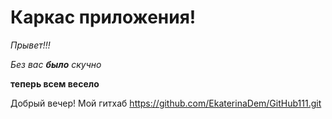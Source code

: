 # Каркас приложения!

_Прывет!!!_

*Без вас __было__ скучно*

__теперь всем весело__

Добрый вечер!
Мой гитхаб https://github.com/EkaterinaDem/GitHub111.git
